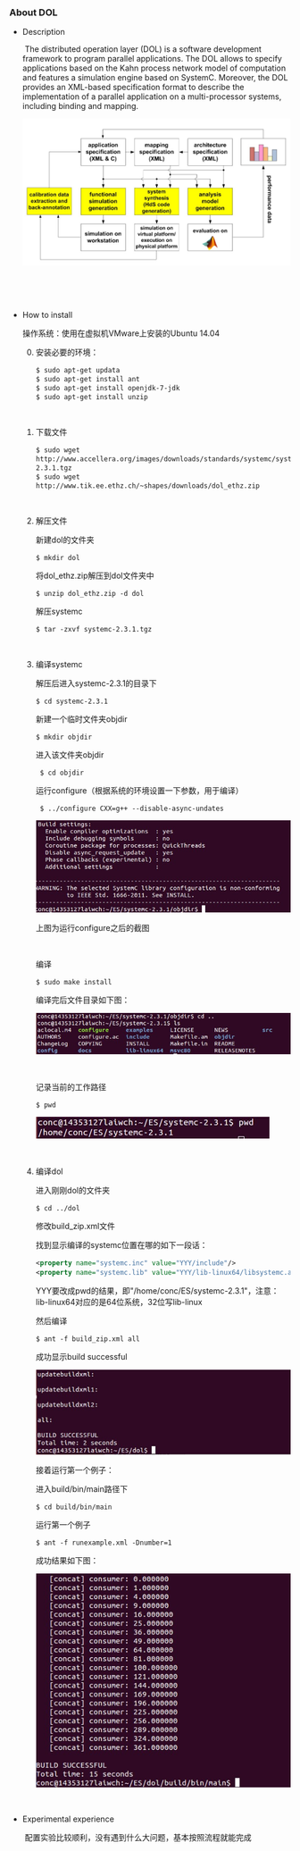 ### About DOL

* Description

  ​         The distributed operation layer (DOL) is a software development framework to program parallel applications. The DOL allows to specify applications based on the Kahn process network model of computation and features a simulation engine based on SystemC. Moreover, the DOL provides an XML-based specification format to describe the implementation of a parallel application on a multi-processor systems, including binding and mapping.

  ![image](https://github.com/laiwch/ES2016_14353127/raw/master/image_install/0.jpg)

  ​

  ​

* How to install

  操作系统：使用在虚拟机VMware上安装的Ubuntu 14.04

  0. 安装必要的环境：

     ~~~
     $ sudo apt-get updata
     $ sudo apt-get install ant
     $ sudo apt-get install openjdk-7-jdk
     $ sudo apt-get install unzip
     ~~~

     ​

  1. 下载文件

     ~~~
     $ sudo wget http://www.accellera.org/images/downloads/standards/systemc/systemc-2.3.1.tgz
     $ sudo wget http://www.tik.ee.ethz.ch/~shapes/downloads/dol_ethz.zip
     ~~~

     ​

  2. 解压文件

     新建dol的文件夹

     ~~~
     $ mkdir dol
     ~~~

     将dol_ethz.zip解压到dol文件夹中

     ~~~
     $ unzip dol_ethz.zip -d dol
     ~~~

     解压systemc

     ~~~
     $ tar -zxvf systemc-2.3.1.tgz
     ~~~

     ​

  3. 编译systemc

     解压后进入systemc-2.3.1的目录下

     ~~~
     $ cd systemc-2.3.1
     ~~~

      新建一个临时文件夹objdir

     ~~~
     $ mkdir objdir
     ~~~

     进入该文件夹objdir

     ~~~
      $ cd objdir
     ~~~

      运行configure（根据系统的环境设置一下参数，用于编译）

     ~~~
      $ ../configure CXX=g++ --disable-async-undates
     ~~~

     ![image](https://github.com/laiwch/ES2016_14353127/raw/master/image_install/1.jpg)

     上图为运行configure之后的截图

     ​

     编译

     ~~~
     $ sudo make install
     ~~~

     编译完后文件目录如下图：

     ![image](https://github.com/laiwch/ES2016_14353127/raw/master/image_install/2.jpg)

     ​

     记录当前的工作路径

     ~~~
     $ pwd
     ~~~

     ![image](https://github.com/laiwch/ES2016_14353127/raw/master/image_install/3.jpg)

     ​

  4. 编译dol

     进入刚刚dol的文件夹

     ~~~
     $ cd ../dol
     ~~~

     修改build_zip.xml文件

     找到显示编译的systemc位置在哪的如下一段话：

     ~~~xml
     <property name="systemc.inc" value="YYY/include"/>
     <property name="systemc.lib" value="YYY/lib-linux64/libsystemc.a"/>
     ~~~

     YYY要改成pwd的结果，即"/home/conc/ES/systemc-2.3.1"，注意：lib-linux64对应的是64位系统，32位写lib-linux

     然后编译

     ~~~
     $ ant -f build_zip.xml all
     ~~~

     成功显示build successful

     ![image](https://github.com/laiwch/ES2016_14353127/raw/master/image_install/4.jpg)

     接着运行第一个例子：

     进入build/bin/main路径下

     ~~~
     $ cd build/bin/main
     ~~~

     运行第一个例子

     ~~~
     $ ant -f runexample.xml -Dnumber=1
     ~~~

     成功结果如下图：

     ![image](https://github.com/laiwch/ES2016_14353127/raw/master/image_install/5.jpg)

     ​


* Experimental experience

  ​	配置实验比较顺利，没有遇到什么大问题，基本按照流程就能完成